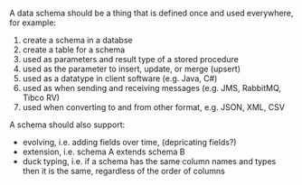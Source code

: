 A data schema should be a thing that is defined once and used everywhere, for example:

1. create a schema in a databse
2. create a table for a schema
3. used as parameters and result type of a stored procedure
4. used as the parameter to insert, update, or merge (upsert)
3. used as a datatype in client software (e.g. Java, C#)
4. used as when sending and receiving messages (e.g. JMS, RabbitMQ, Tibco RV)
5. used when converting to and from other format, e.g. JSON, XML, CSV

A schema should also support:

* evolving, i.e. adding fields over time, (depricating fields?)
* extension, i.e. schema A extends schema B
* duck typing, i.e. if a schema has the same column names and types then it is the same, regardless of the order of columns
